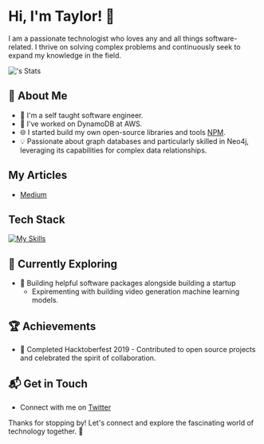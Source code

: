 # Hi, I'm Taylor! 👋

I am a passionate technologist who loves any and all things software-related. I thrive on solving complex problems and continuously seek to expand my knowledge in the field. 

![<taylor009>'s Stats](https://github-readme-stats.vercel.app/api?username=taylor009&theme=vue-dark&show_icons=true&hide_border=true&count_private=true)

## 🚀 About Me

- 🔭 I'm a self taught software engineer.
- 📝 I've worked on DynamoDB at AWS.
- 🌐 I started build my own open-source libraries and tools [NPM](https://www.npmjs.com/package/@nxtsoft-org/neo-nest-ogm).
- 💡 Passionate about graph databases and particularly skilled in Neo4j, leveraging its capabilities for complex data relationships.

  
## My Articles
- [Medium](https://medium.com/@taylor_14778)


## Tech Stack
[![My Skills](https://skillicons.dev/icons?i=js,ts,kotlin,kafka,github,nestjs,nextjs,nginx,nodejs,npm,py,react,redis,redux,selenium,tailwind,ubuntu,linux,debian,vercel,idea,webstorm,mongodb,dynamodb,docker,aws,jenkins)](https://skillicons.dev)

## 🌱 Currently Exploring

- 🚀 Building helpful software packages alongside building a startup 
  - Expirementing with building video generation machine learning models.

 ## 🏆 Achievements

- 🌟 Completed Hacktoberfest 2019 - Contributed to open source projects and celebrated the spirit of collaboration.


## 📬 Get in Touch

- Connect with me on [Twitter](https://twitter.com/gagne_taylor)

Thanks for stopping by! Let's connect and explore the fascinating world of technology together. 🚀



<!--

Here are some ideas to get you started:

- 🔭 I’m currently working on ...
- 🌱 I’m currently learning ...
- 👯 I’m looking to collaborate on ...
- 🤔 I’m looking for help with ...
- 💬 Ask me about ...
- 📫 How to reach me: ...
- 😄 Pronouns: ...
- ⚡ Fun fact: ...
-->
